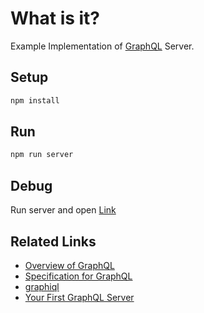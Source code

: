 # What is it?
Example Implementation of [GraphQL](https://facebook.github.io/graphql/) Server.

## Setup

```bash
npm install
```

## Run

```bash
npm run server
```

## Debug

Run server and open [Link](http://localhost:3000/graphql)

## Related Links

- [Overview of GraphQL](https://github.com/facebook/graphql)
- [Specification for GraphQL](https://facebook.github.io/graphql/)
- [graphiql](https://github.com/graphql/graphiql)
- [Your First GraphQL Server](https://medium.com/@clayallsopp/your-first-graphql-server-3c766ab4f0a2#.r2j8gkb22)
